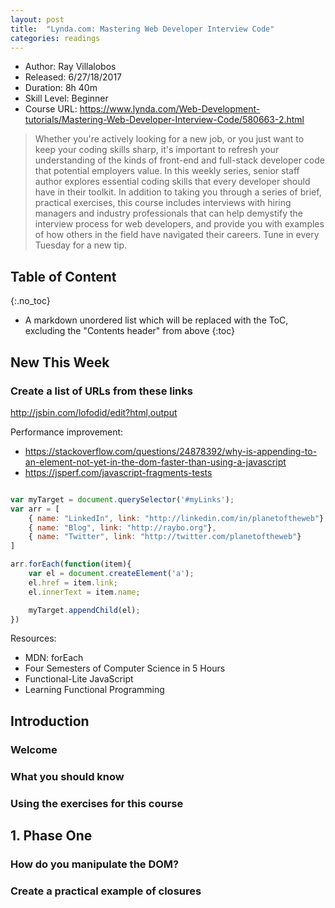 ```yaml
---
layout: post
title:  "Lynda.com: Mastering Web Developer Interview Code"
categories: readings
---
```


* Author: Ray Villalobos
* Released: 6/27/18/2017
* Duration: 8h 40m
* Skill Level: Beginner
* Course URL: <https://www.lynda.com/Web-Development-tutorials/Mastering-Web-Developer-Interview-Code/580663-2.html>

> Whether you're actively looking for a new job, or you just want to keep your coding skills sharp, it's important to refresh your understanding of the kinds of front-end and full-stack developer code that potential employers value. In this weekly series, senior staff author explores essential coding skills that every developer should have in their toolkit. In addition to taking you through a series of brief, practical exercises, this course includes interviews with hiring managers and industry professionals that can help demystify the interview process for web developers, and provide you with examples of how others in the field have navigated their careers. Tune in every Tuesday for a new tip.

## Table of Content
{:.no_toc}

* A markdown unordered list which will be replaced with the ToC, excluding the "Contents header" from above
{:toc}



## New This Week

### Create a list of URLs from these links

<http://jsbin.com/lofodid/edit?html,output>

Performance improvement: 
- <https://stackoverflow.com/questions/24878392/why-is-appending-to-an-element-not-yet-in-the-dom-faster-than-using-a-javascript>
- <https://jsperf.com/javascript-fragments-tests>

```javascript

var myTarget = document.querySelector('#myLinks');
var arr = [
	{ name: "LinkedIn", link: "http://linkedin.com/in/planetoftheweb"},
	{ name: "Blog", link: "http://raybo.org"},
	{ name: "Twitter", link: "http://twitter.com/planetoftheweb"}
]

arr.forEach(function(item){
	var el = document.createElement('a');
	el.href = item.link;
	el.innerText = item.name;

	myTarget.appendChild(el);
})

```

Resources:
- MDN: forEach
- Four Semesters of Computer Science in 5 Hours
- Functional-Lite JavaScript
- Learning Functional Programming



## Introduction

### Welcome

### What you should know

### Using the exercises for this course



## 1. Phase One

### How do you manipulate the DOM?

### Create a practical example of closures